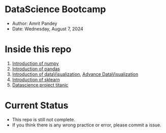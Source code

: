 # DataScience Bootcamp
* Author: Amrit Pandey
* Date: Wednesday, August 7, 2024

# Inside this repo
1. [Introduction of numpy](/codes/Numpy.ipynb)
2. [Introduction of pandas](/codes/pandas.ipynb)
3. [Introduction of dataVisualization](/codes/DataVisualization.ipynb), [Advance DataVisualization](/codes/datavizday2.ipynb)
4. [Introduction of sklearn](/codes/sklearn.ipynb)
5. [Datascience project titanic](/codes/titanic.ipynb)

# Current Status
- This repo is still not complete.
- If you think there is any wrong practice or error, please commit a issue.